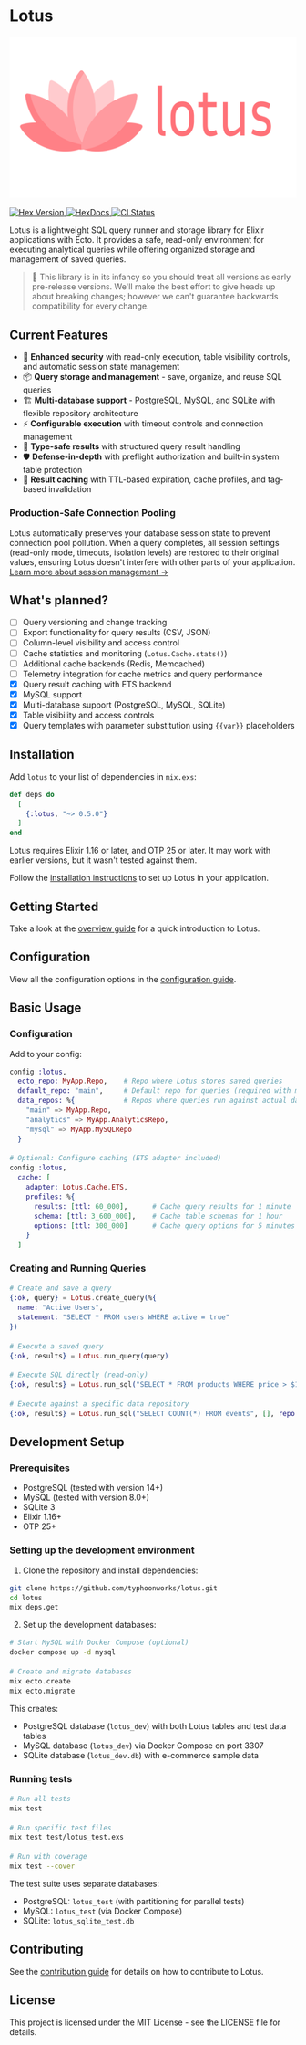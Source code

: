 # Lotus

![Lotus](https://raw.githubusercontent.com/typhoonworks/lotus/main/media/banner.png)

<p>
  <a href="https://hex.pm/packages/lotus">
    <img alt="Hex Version" src="https://img.shields.io/hexpm/v/lotus.svg">
  </a>
  <a href="https://hexdocs.pm/lotus">
    <img src="https://img.shields.io/badge/docs-hexdocs-blue" alt="HexDocs">
  </a>
  <a href="https://github.com/typhoonworks/lotus/actions">
    <img alt="CI Status" src="https://github.com/typhoonworks/lotus/workflows/ci/badge.svg">
  </a>
</p>

Lotus is a lightweight SQL query runner and storage library for Elixir applications with Ecto. It provides a safe, read-only environment for executing analytical queries while offering organized storage and management of saved queries.

>🚧 This library is in its infancy so you should treat all versions as early pre-release versions. We'll make the best effort to give heads up about breaking changes; however we can't guarantee backwards compatibility for every change.

## Current Features
- 🔐 **Enhanced security** with read-only execution, table visibility controls, and automatic session state management
- 📦 **Query storage and management** - save, organize, and reuse SQL queries
- 🏗️ **Multi-database support** - PostgreSQL, MySQL, and SQLite with flexible repository architecture
- ⚡ **Configurable execution** with timeout controls and connection management
- 🎯 **Type-safe results** with structured query result handling
- 🛡️ **Defense-in-depth** with preflight authorization and built-in system table protection
- 💾 **Result caching** with TTL-based expiration, cache profiles, and tag-based invalidation

### Production-Safe Connection Pooling
Lotus automatically preserves your database session state to prevent connection pool pollution. When a query completes, all session settings (read-only mode, timeouts, isolation levels) are restored to their original values, ensuring Lotus doesn't interfere with other parts of your application. [Learn more about session management →](guides/installation.md#session-management--connection-pool-safety)

## What's planned?
- [ ] Query versioning and change tracking
- [ ] Export functionality for query results (CSV, JSON)
- [ ] Column-level visibility and access control
- [ ] Cache statistics and monitoring (`Lotus.Cache.stats()`)
- [ ] Additional cache backends (Redis, Memcached)
- [ ] Telemetry integration for cache metrics and query performance
- [x] Query result caching with ETS backend
- [x] MySQL support
- [x] Multi-database support (PostgreSQL, MySQL, SQLite)
- [x] Table visibility and access controls
- [x] Query templates with parameter substitution using `{{var}}` placeholders

## Installation
Add `lotus` to your list of dependencies in `mix.exs`:

```elixir
def deps do
  [
    {:lotus, "~> 0.5.0"}
  ]
end
```

Lotus requires Elixir 1.16 or later, and OTP 25 or later. It may work with earlier versions, but it wasn't tested against them.

Follow the [installation instructions](guides/installation.md) to set up Lotus in your application.

## Getting Started
Take a look at the [overview guide](guides/overview.md) for a quick introduction to Lotus.

## Configuration
View all the configuration options in the [configuration guide](guides/configuration.md).

## Basic Usage

### Configuration
Add to your config:

```elixir
config :lotus,
  ecto_repo: MyApp.Repo,    # Repo where Lotus stores saved queries
  default_repo: "main",     # Default repo for queries (required with multiple repos)
  data_repos: %{            # Repos where queries run against actual data
    "main" => MyApp.Repo,
    "analytics" => MyApp.AnalyticsRepo,
    "mysql" => MyApp.MySQLRepo
  }

# Optional: Configure caching (ETS adapter included)
config :lotus,
  cache: [
    adapter: Lotus.Cache.ETS,
    profiles: %{
      results: [ttl: 60_000],      # Cache query results for 1 minute
      schema: [ttl: 3_600_000],    # Cache table schemas for 1 hour  
      options: [ttl: 300_000]      # Cache query options for 5 minutes
    }
  ]
```

### Creating and Running Queries

```elixir
# Create and save a query
{:ok, query} = Lotus.create_query(%{
  name: "Active Users",
  statement: "SELECT * FROM users WHERE active = true"
})

# Execute a saved query
{:ok, results} = Lotus.run_query(query)

# Execute SQL directly (read-only)
{:ok, results} = Lotus.run_sql("SELECT * FROM products WHERE price > $1", [100])

# Execute against a specific data repository
{:ok, results} = Lotus.run_sql("SELECT COUNT(*) FROM events", [], repo: "analytics")
```

## Development Setup

### Prerequisites
- PostgreSQL (tested with version 14+)
- MySQL (tested with version 8.0+)
- SQLite 3
- Elixir 1.16+
- OTP 25+

### Setting up the development environment

1. Clone the repository and install dependencies:
```bash
git clone https://github.com/typhoonworks/lotus.git
cd lotus
mix deps.get
```

2. Set up the development databases:
```bash
# Start MySQL with Docker Compose (optional)
docker compose up -d mysql

# Create and migrate databases
mix ecto.create
mix ecto.migrate
```

This creates:
- PostgreSQL database (`lotus_dev`) with both Lotus tables and test data tables
- MySQL database (`lotus_dev`) via Docker Compose on port 3307
- SQLite database (`lotus_dev.db`) with e-commerce sample data

### Running tests

```bash
# Run all tests
mix test

# Run specific test files
mix test test/lotus_test.exs

# Run with coverage
mix test --cover
```

The test suite uses separate databases:
- PostgreSQL: `lotus_test` (with partitioning for parallel tests)
- MySQL: `lotus_test` (via Docker Compose)
- SQLite: `lotus_sqlite_test.db`

## Contributing
See the [contribution guide](guides/contributing.md) for details on how to contribute to Lotus.

## License
This project is licensed under the MIT License - see the LICENSE file for details.
